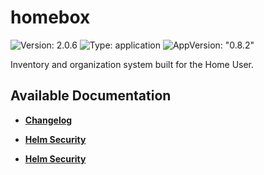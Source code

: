 # homebox

![Version: 2.0.6](https://img.shields.io/badge/Version-2.0.6-informational?style=flat-square) ![Type: application](https://img.shields.io/badge/Type-application-informational?style=flat-square) ![AppVersion: "0.8.2"](https://img.shields.io/badge/AppVersion-"0.8.2"-informational?style=flat-square)

Inventory and organization system built for the Home User.

## Available Documentation

- [**Changelog**](CHANGELOG)

- [**Helm Security**](container-security)

- [**Helm Security**](helm-security)

